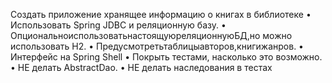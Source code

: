 Создать приложение хранящее информацию о книгах в библиотеке
• Использовать Spring JDBC и реляционную базу.
• ОпциональноиспользоватьнастоящуюреляционнуюБД,но можно использовать H2.
• Предусмотретьтаблицыавторов,книгижанров.
• Интерфейс на Spring Shell
• Покрыть тестами, насколько это возможно.
• НЕ делать AbstractDao.
• НЕ делать наследования в тестах